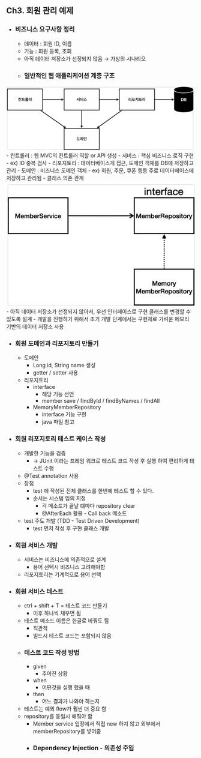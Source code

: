 ## Ch3. 회원 관리 예제
- ### 비즈니스 요구사항 정리
    - 데이터 : 회원 ID, 이름
    - 기능 : 회원 등록, 조회
    - 아직 데이터 저장소가 선정되지 않음 → 가상의 시나리오
    - ### 일반적인 웹 애플리케이션 계층 구조
![](img3-1.png)
        - 컨트롤러 : 웹 MVC의 컨트롤러 역할 or API 생성
        - 서비스 : 핵심 비즈니스 로직 구현
            - ex) ID 중복 검사
        - 리포지토리 : 데이터베이스게 접근, 도메인 객체를 DB에 저장하고 관리
        - 도메인 : 비즈니스 도메인 객체
            - ex) 회원, 주문, 쿠폰 등등 주로 데이터베이스에 저장하고 관리됨
    - 클래스 의존 관계
![](img3-2.png)
        - 아직 데이터 저장소가 선정되지 않아서, 우선 인터페이스로 구현 클래스를 변경할 수 있도록 설계
        - 개발을 진행하기 위해서 초기 개발 단계에서는 구현체로 가벼운 메모리 기반의 데이터 저장소 사용

- ### 회원 도메인과 리포지토리 만들기
    - 도메인
        - Long id, String name 생성
        - getter / setter 사용
    - 리포지토리
        - interface
            - 해당 기능 선언
            - member save / findById / findByNames / findAll
        - MemoryMemberRepository
            - interface 기능 구현
            - java 파일 참고
            
- ### 회원 리포지토리 테스트 케이스 작성
    - 개발한 기능을 검증 
        - → JUnit 이라는 프레임 워크로 테스트 코드 작성 후 실행 하여 편리하게 테스트 수행
    - @Test annotation 사용  
    - 장점
        - test 에 작성된 전체 클래스를 한번에 테스트 할 수 있다.
        - 순서는 시스템 임의 지정
            - 각 메소드가 끝날 떄마다 repository clear
            - @AfterEach 활용 - Call back 메소드
    - test 주도 개발 (TDD - Test Driven Development)
        - test 먼저 작성 후 구현 클래스 개발
    
- ### 회원 서비스 개발
    - 서비스는 비즈니스에 의존적으로 설계
        - 용어 선택시 비즈니스 고려해야함
    - 리포지토리는 기계적으로 용어 선택
    
- ### 회원 서비스 테스트
    - ctrl + shift + T = 테스트 코드 만들기
        - 이후 하나씩 채우면 됨
    - 테스트 메소드 이름은 한글로 바꿔도 됨
        - 직관적
        - 빌드시 테스트 코드는 포함되지 않음 
    - ### 테스트 코드 작성 방법
        - given
            - 주어진 상황
        - when
            - 어떤것을 실행 했을 때
        - then
            - 어느 결과가 나와야 하는지
    - 테스트는 예외 flow가 훨씬 더 중요 함 
    - repository를 동일시 해줘야 함
        - Member service 입장에서 직접 new 하지 않고 외부에서 memberRepository를 넣어줌
        - ### Dependency Injection - 의존성 주입
